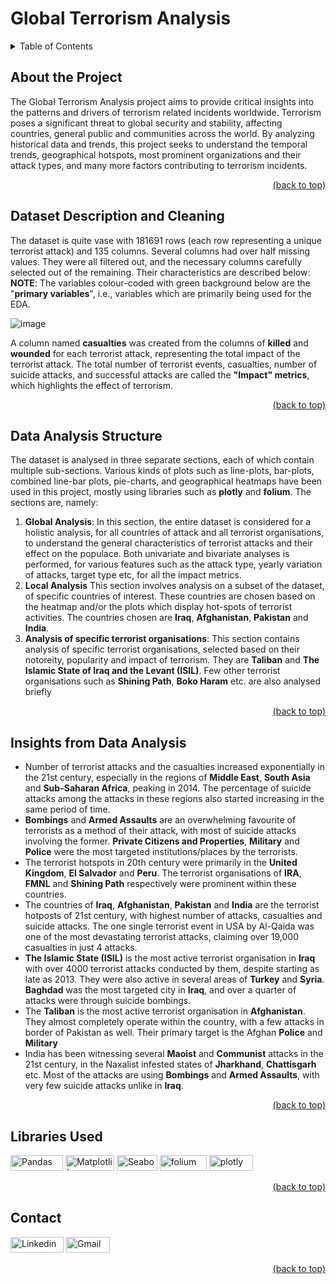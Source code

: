 # Global Terrorism Analysis

<details>
<summary>Table of Contents</summary>

1. [About the Project](#about-the-project)
2. [Dataset Description and Cleaning](#dataset-description-and-cleaning)
3. [Data Analysis Strcture](#data-analysis-structure)
4. [Insights from Data Analysis](#insights-from-data-analysis)
5. [Libraries Used](#libraries-used)
6. [Contact](#contact)
</details>

## About the Project

The Global Terrorism Analysis project aims to provide critical insights into the patterns and drivers of terrorism related incidents worldwide. Terrorism poses a significant threat to global security and stability, affecting countries, general public and communities across the world. By analyzing historical data and trends, this project seeks to understand the temporal trends, geographical hotspots, most prominent organizations and their attack types, and many more factors contributing to terrorism incidents.

<div align = "right">    
  <a href="#global-terrorism-analysis">(back to top)</a>
</div>

## Dataset Description and Cleaning

The dataset is quite vase with 181691 rows (each row representing a unique terrorist attack) and 135 columns. Several columns had over half missing values. They were all filtered out, and the necessary columns carefully selected out of the remaining. Their characteristics are described below:
**NOTE**: The variables colour-coded with green background below are the "**primary variables**", i.e., variables which are primarily being used for the EDA.

![image](https://github.com/vahadruya/Capstone_EDA_Global_Terrorism_Analysis/assets/115869753/df788231-dd78-46d2-8d91-ec8b3000de7e)

A column named **casualties** was created from the columns of **killed** and **wounded** for each terrorist attack, representing the total impact of the terrorist attack. The total number of terrorist events, casualties, number of suicide attacks, and successful attacks are called the **"Impact" metrics**, which highlights the effect of terrorism.

<div align = "right">    
  <a href="#global-terrorism-analysis">(back to top)</a>
</div>

## Data Analysis Structure

The dataset is analysed in three separate sections, each of which contain multiple sub-sections. Various kinds of plots such as line-plots, bar-plots, combined line-bar plots, pie-charts, and geographical heatmaps have been used in this project, mostly using libraries such as **plotly** and **folium**. The sections are, namely:

1. **Global Analysis**: In this section, the entire dataset is considered for a holistic analysis, for all countries of attack and all terrorist organisations, to understand the general characteristics of terrorist attacks and their effect on the populace. Both univariate and bivariate analyses is performed, for various features such as the attack type, yearly variation of attacks, target type etc, for all the impact metrics.
2. **Local Analysis** This section involves analysis on a subset of the dataset, of specific countries of interest. These countries are chosen based on the heatmap and/or the plots which display hot-spots of terrorist activities. The countries chosen are **Iraq**, **Afghanistan**, **Pakistan** and **India**.
3. **Analysis of specific terrorist organisations**: This section contains analysis of specific terrorist organisations, selected based on their notoreity, popularity and impact of terrorism. They are **Taliban** and **The Islamic State of Iraq and the Levant (ISIL)**. Few other terrorist organisations such as **Shining Path**, **Boko Haram** etc. are also analysed briefly

<div align = "right">    
  <a href="#global-terrorism-analysis">(back to top)</a>
</div>


## Insights from Data Analysis

*   Number of terrorist attacks and the casualties increased exponentially in the 21st century, especially in the regions of **Middle East**, **South Asia** and **Sub-Saharan Africa**, peaking in 2014. The percentage of suicide attacks among the attacks in these regions also started increasing in the same period of time.
*    **Bombings** and **Armed Assaults** are an overwhelming favourite of terrorists as a method of their attack, with most of suicide attacks involving the former. **Private Citizens and Properties**, **Military** and **Police** were the most targeted institutions/places by the terrorists.
*    The terrorist hotspots in 20th century were primarily in the **United Kingdom**, **El Salvador** and **Peru**. The terrorist organisations of **IRA**, **FMNL** and **Shining Path** respectively were prominent within these countries.
*    The countries of **Iraq**, **Afghanistan**, **Pakistan** and **India** are the terrorist hotposts of 21st century, with highest number of attacks, casualties and suicide attacks. The one single terrorist event in USA by Al-Qaida was one of the most devastating terrorist attacks, claiming over 19,000 casualties in just 4 attacks.
*    **The Islamic State (ISIL)** is the most active terrorist organisation in **Iraq** with over 4000 terrorist attacks conducted by them, despite starting as late as 2013. They were also active in several areas of **Turkey** and **Syria**. **Baghdad** was the most targeted city in **Iraq**, and over a quarter of attacks were through suicide bombings.
*  The **Taliban** is the most active terrorist organisation in **Afghanistan**. They almost completely operate within the country, with a few attacks in border of Pakistan as well. Their primary target is the Afghan **Police** and **Military** 
*   India has been witnessing several **Maoist** and **Communist** attacks in the 21st century, in the Naxalist infested states of **Jharkhand**, **Chattisgarh** etc. Most of the attacks are using **Bombings** and **Armed Assaults**, with very few suicide attacks unlike in **Iraq**.

<div align = "right">    
  <a href="#global-terrorism-analysis">(back to top)</a>
</div>

## Libraries Used

<a href="https://pandas.pydata.org/" target="_blank"><img src="https://img.shields.io/badge/Pandas-black?style=flat-square&logo=Pandas&logoColor=white&link=https://pandas.pydata.org" alt="Pandas" width="84" height="25"></a>
<a href="https://matplotlib.org/" target="_blank"><img src="https://img.shields.io/badge/Matplotlib-afc6d3?style=flat-square&logo=matplotlib&logoColor=white&link=https://matplotlib.org/" alt="Matplotlib" width="78" height="25"></a>
<a href="https://seaborn.pydata.org/" target="_blank"><img src="https://img.shields.io/badge/Seaborn-7db0bc?style=flat-square&logo=seaborn&logoColor=white&link=https://seaborn.pydata.org/" alt="Seaborn" width="65" height="25"></a>
<a href="https://pypi.org/project/folium/" target="_blank"><img src="https://img.shields.io/badge/folium-00aa54?style=flat-square&logo=folium&logoColor=white&link=https://pypi.org/project/folium/" alt="folium" width="75" height="25"></a>
<a href="https://plotly.com/python/" target="_blank"><img src="https://img.shields.io/badge/plotly-black?style=flat-square&logo=plotly&logoColor=white&link=https://plotly.com/python/" alt="plotly" width="70" height="25"></a>
<div align = "right">    
  <a href="#global-terrorism-analysis">(back to top)</a>
</div>


## Contact

<a href="https://www.linkedin.com/in/aditya-a-p-507b1b239/" target="_blank"><img src="https://img.shields.io/badge/Linkedin-0078b7?style=flat-square&logo=linkedin&logoColor=white&link=https://www.linkedin.com/" alt="Linkedin" width="85" height="25"></a>
<a href="mailto:apaditya96@gmail.com" target="_blank"><img src="https://img.shields.io/badge/Gmail-red?style=flat-square&logo=Gmail&logoColor=white" alt="Gmail" width="70" height="25"></a>
  
<div align = "right">    
  <a href="#global-terrorism-analysis">(back to top)</a>
</div>


